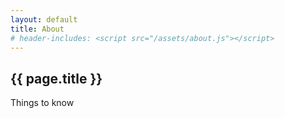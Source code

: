 ```yaml
---
layout: default
title: About
# header-includes: <script src="/assets/about.js"></script>
---
```

## {{ page.title }}

Things to know

